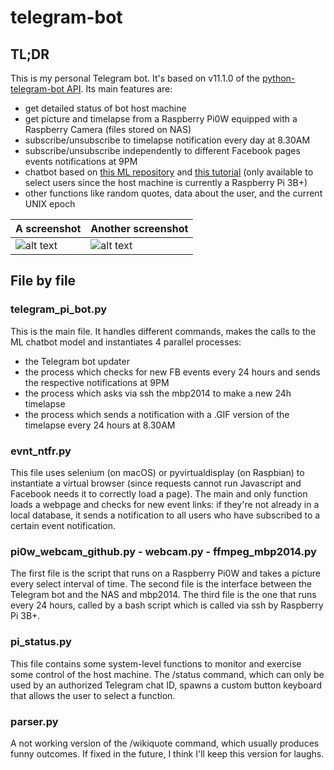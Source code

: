 # telegram-bot

## TL;DR
This is my personal Telegram bot. It's based on v11.1.0 of the [python-telegram-bot API](https://github.com/python-telegram-bot/python-telegram-bot/tree/v11.1.0).
Its main features are:
- get detailed status of bot host machine
- get picture and timelapse from a Raspberry Pi0W equipped with a Raspberry Camera (files stored on NAS)
- subscribe/unsubscribe to timelapse notification every day at 8.30AM
- subscribe/unsubscribe independently to different Facebook pages events notifications at 9PM
- chatbot based on [this ML repository](https://github.com/daniel-kukiela/nmt-chatbot) and [this tutorial](https://pythonprogramming.net/chatbot-deep-learning-python-tensorflow/) (only available to select users since the host machine is currently a Raspberry Pi 3B+)
- other functions like random quotes, data about the user, and the current UNIX epoch

A screenshot | Another screenshot
-------------|--------------
![alt text](https://imgur.com/ibT5xCV.png) | ![alt text](https://imgur.com/XvAiT4H.png)

## File by file
### telegram_pi_bot.py
This is the main file. It handles different commands, makes the calls to the ML chatbot model and instantiates 4 parallel processes:
- the Telegram bot updater
- the process which checks for new FB events every 24 hours and sends the respective notifications at 9PM
- the process which asks via ssh the mbp2014 to make a new 24h timelapse
- the process which sends a notification with a .GIF version of the timelapse every 24 hours at 8.30AM

### evnt_ntfr.py
This file uses selenium (on macOS) or pyvirtualdisplay (on Raspbian) to instantiate a virtual browser (since requests cannot run Javascript and Facebook needs it to correctly load a page). The main and only function loads a webpage and checks for new event links: if they're not already in a local database, it sends a notification to all users who have subscribed to a certain event notification.

### pi0w_webcam_github.py - webcam.py - ffmpeg_mbp2014.py
The first file is the script that runs on a Raspberry Pi0W and takes a picture every select interval of time.
The second file is the interface between the Telegram bot and the NAS and mbp2014.
The third file is the one that runs every 24 hours, called by a bash script which is called via ssh by Raspberry Pi 3B+.

### pi_status.py
This file contains some system-level functions to monitor and exercise some control of the host machine. The /status command, which can only be used by an authorized Telegram chat ID, spawns a custom button keyboard that allows the user to select a function.

### parser.py
A not working version of the /wikiquote command, which usually produces funny outcomes. If fixed in the future, I think I'll keep this version for laughs.
